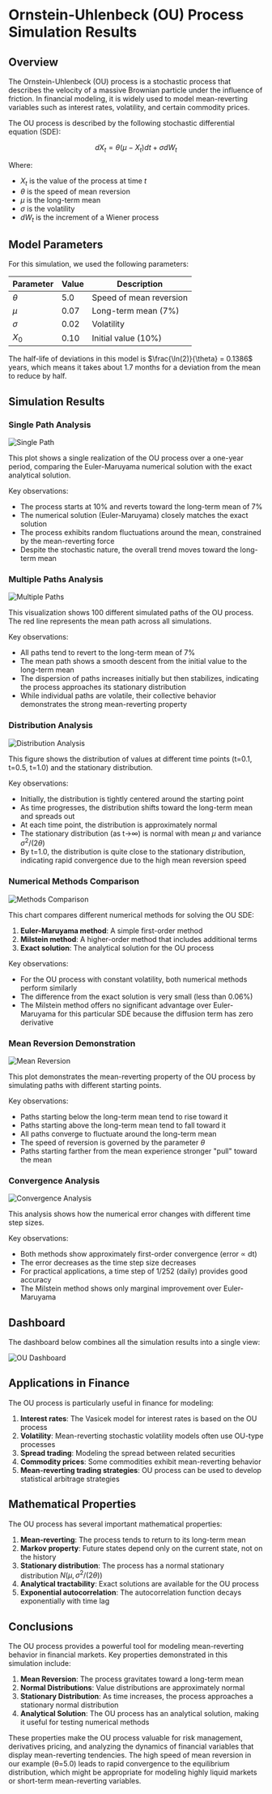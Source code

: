# Ornstein-Uhlenbeck (OU) Process Simulation Results

## Overview

The Ornstein-Uhlenbeck (OU) process is a stochastic process that describes the velocity of a massive Brownian particle under the influence of friction. In financial modeling, it is widely used to model mean-reverting variables such as interest rates, volatility, and certain commodity prices.

The OU process is described by the following stochastic differential equation (SDE):

$$dX_t = \theta(\mu - X_t)dt + \sigma dW_t$$

Where:
- $X_t$ is the value of the process at time $t$
- $\theta$ is the speed of mean reversion
- $\mu$ is the long-term mean
- $\sigma$ is the volatility
- $dW_t$ is the increment of a Wiener process

## Model Parameters

For this simulation, we used the following parameters:

| Parameter | Value | Description |
|-----------|-------|-------------|
| $\theta$ | 5.0 | Speed of mean reversion |
| $\mu$ | 0.07 | Long-term mean (7%) |
| $\sigma$ | 0.02 | Volatility |
| $X_0$ | 0.10 | Initial value (10%) |

The half-life of deviations in this model is $\frac{\ln(2)}{\theta} = 0.1386$ years, which means it takes about 1.7 months for a deviation from the mean to reduce by half.

## Simulation Results

### Single Path Analysis

![Single Path](../../plots/ou/ou_single_path.png)

This plot shows a single realization of the OU process over a one-year period, comparing the Euler-Maruyama numerical solution with the exact analytical solution.

Key observations:
- The process starts at 10% and reverts toward the long-term mean of 7%
- The numerical solution (Euler-Maruyama) closely matches the exact solution
- The process exhibits random fluctuations around the mean, constrained by the mean-reverting force
- Despite the stochastic nature, the overall trend moves toward the long-term mean

### Multiple Paths Analysis

![Multiple Paths](../../plots/ou/ou_multiple_paths.png)

This visualization shows 100 different simulated paths of the OU process. The red line represents the mean path across all simulations.

Key observations:
- All paths tend to revert to the long-term mean of 7%
- The mean path shows a smooth descent from the initial value to the long-term mean
- The dispersion of paths increases initially but then stabilizes, indicating the process approaches its stationary distribution
- While individual paths are volatile, their collective behavior demonstrates the strong mean-reverting property

### Distribution Analysis

![Distribution Analysis](../../plots/ou/ou_distributions.png)

This figure shows the distribution of values at different time points (t=0.1, t=0.5, t=1.0) and the stationary distribution.

Key observations:
- Initially, the distribution is tightly centered around the starting point
- As time progresses, the distribution shifts toward the long-term mean and spreads out
- At each time point, the distribution is approximately normal
- The stationary distribution (as t→∞) is normal with mean $\mu$ and variance $\sigma^2/(2\theta)$
- By t=1.0, the distribution is quite close to the stationary distribution, indicating rapid convergence due to the high mean reversion speed

### Numerical Methods Comparison

![Methods Comparison](../../plots/ou/ou_methods_comparison.png)

This chart compares different numerical methods for solving the OU SDE:

1. **Euler-Maruyama method**: A simple first-order method
2. **Milstein method**: A higher-order method that includes additional terms
3. **Exact solution**: The analytical solution for the OU process

Key observations:
- For the OU process with constant volatility, both numerical methods perform similarly
- The difference from the exact solution is very small (less than 0.06%)
- The Milstein method offers no significant advantage over Euler-Maruyama for this particular SDE because the diffusion term has zero derivative

### Mean Reversion Demonstration

![Mean Reversion](../../plots/ou/ou_mean_reversion.png)

This plot demonstrates the mean-reverting property of the OU process by simulating paths with different starting points.

Key observations:
- Paths starting below the long-term mean tend to rise toward it
- Paths starting above the long-term mean tend to fall toward it
- All paths converge to fluctuate around the long-term mean
- The speed of reversion is governed by the parameter $\theta$
- Paths starting farther from the mean experience stronger "pull" toward the mean

### Convergence Analysis

![Convergence Analysis](../../plots/ou/ou_convergence.png)

This analysis shows how the numerical error changes with different time step sizes.

Key observations:
- Both methods show approximately first-order convergence (error ∝ dt)
- The error decreases as the time step size decreases
- For practical applications, a time step of 1/252 (daily) provides good accuracy
- The Milstein method shows only marginal improvement over Euler-Maruyama

## Dashboard

The dashboard below combines all the simulation results into a single view:

![OU Dashboard](../../plots/ou/ou_dashboard.png)

## Applications in Finance

The OU process is particularly useful in finance for modeling:

1. **Interest rates**: The Vasicek model for interest rates is based on the OU process
2. **Volatility**: Mean-reverting stochastic volatility models often use OU-type processes
3. **Spread trading**: Modeling the spread between related securities
4. **Commodity prices**: Some commodities exhibit mean-reverting behavior
5. **Mean-reverting trading strategies**: OU process can be used to develop statistical arbitrage strategies

## Mathematical Properties

The OU process has several important mathematical properties:

1. **Mean-reverting**: The process tends to return to its long-term mean
2. **Markov property**: Future states depend only on the current state, not on the history
3. **Stationary distribution**: The process has a normal stationary distribution $N(\mu, \sigma^2/(2\theta))$
4. **Analytical tractability**: Exact solutions are available for the OU process
5. **Exponential autocorrelation**: The autocorrelation function decays exponentially with time lag

## Conclusions

The OU process provides a powerful tool for modeling mean-reverting behavior in financial markets. Key properties demonstrated in this simulation include:

1. **Mean Reversion**: The process gravitates toward a long-term mean
2. **Normal Distributions**: Value distributions are approximately normal
3. **Stationary Distribution**: As time increases, the process approaches a stationary normal distribution
4. **Analytical Solution**: The OU process has an analytical solution, making it useful for testing numerical methods

These properties make the OU process valuable for risk management, derivatives pricing, and analyzing the dynamics of financial variables that display mean-reverting tendencies. The high speed of mean reversion in our example (θ=5.0) leads to rapid convergence to the equilibrium distribution, which might be appropriate for modeling highly liquid markets or short-term mean-reverting variables. 